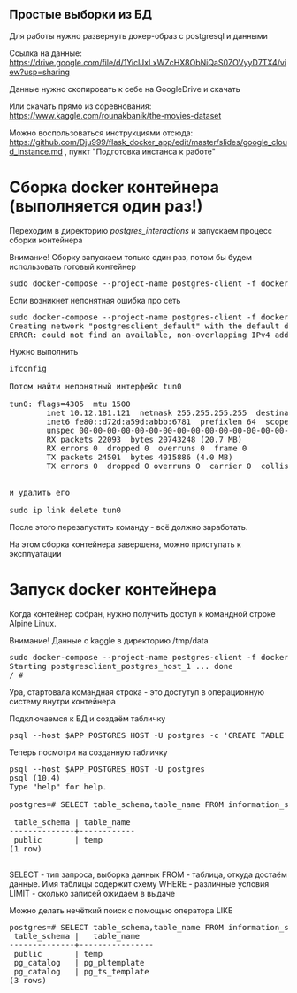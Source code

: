 ## Простые выборки  из БД

Для работы нужно развернуть докер-образ с postgresql и данными

Ссылка на данные: https://drive.google.com/file/d/1YiclJxLxWZcHX8ObNiQaS0ZOVyyD7TX4/view?usp=sharing

Данные нужно скопировать к себе на GoogleDrive и скачать

Или скачать прямо из соревнования: https://www.kaggle.com/rounakbanik/the-movies-dataset

Можно воспользоваться инструкциями отсюда: https://github.com/Dju999/flask_docker_app/edit/master/slides/google_cloud_instance.md , пункт "Подготовка инстанса к работе"

# Сборка docker контейнера (выполняется один раз!)

Переходим в директорию *postgres_interactions* и запускаем процесс сборки контейнера

Внимание! Сборку запускаем только один раз, потом бы будем использовать готовый контейнер

<pre>
sudo docker-compose --project-name postgres-client -f docker-compose.yml up --build -d
</pre>

Если возникнет непонятная ошибка про сеть
<pre>
sudo docker-compose --project-name postgres-client -f docker-compose.yml up --build -d
Creating network "postgresclient_default" with the default driver
ERROR: could not find an available, non-overlapping IPv4 address pool among the defaults to assign to the network
</pre>

Нужно выполнить
<pre>
ifconfig

Потом найти непонятный интерфейс tun0 

tun0: flags=4305<UP,POINTOPOINT,RUNNING,NOARP,MULTICAST>  mtu 1500
        inet 10.12.181.121  netmask 255.255.255.255  destination 10.12.181.122
        inet6 fe80::d72d:a59d:abbb:6781  prefixlen 64  scopeid 0x20<link>
        unspec 00-00-00-00-00-00-00-00-00-00-00-00-00-00-00-00  txqueuelen 100  (UNSPEC)
        RX packets 22093  bytes 20743248 (20.7 MB)
        RX errors 0  dropped 0  overruns 0  frame 0
        TX packets 24501  bytes 4015886 (4.0 MB)
        TX errors 0  dropped 0 overruns 0  carrier 0  collisions 


и удалить его

sudo ip link delete tun0
</pre>

После этого перезапустить команду - всё должно заработать.

На этом сборка контейнера завершена, можно приступать к эксплуатации

# Запуск docker контейнера 

Когда контейнер собран, нужно получить доступ к командной строке Alpine Linux.

Внимание! Данные с kaggle в директорию /tmp/data

<pre>
sudo docker-compose --project-name postgres-client -f docker-compose.yml run --rm postgres-client
Starting postgresclient_postgres_host_1 ... done
/ # 
</pre>

Ура, стартовала командная строка - это достутуп в операционную систему внутри контейнера

Подключаемся к БД и создаём табличку
<pre>
psql --host $APP_POSTGRES_HOST -U postgres -c 'CREATE TABLE IF NOT EXISTS temp (movieId bigint, imdbId varchar(20), tmdbId varchar(20));'
</pre>

Теперь посмотри на созданную табличку
<pre>
psql --host $APP_POSTGRES_HOST -U postgres
psql (10.4)
Type "help" for help.

postgres=# SELECT table_schema,table_name FROM information_schema.tables WHERE table_name='temp' LIMIT 10;

 table_schema | table_name 
--------------+------------
 public       | temp
(1 row)

</pre>

SELECT - тип запроса, выборка данных
FROM - таблица, откуда достаём данные. Имя таблицы содержит схему
WHERE - различные условия
LIMIT - сколько записей ожидаем в выдаче

Можно делать нечёткий поиск с помощью оператора LIKE

<pre>
postgres=# SELECT table_schema,table_name FROM information_schema.tables WHERE table_name like '%temp%' LIMIT 10;
 table_schema |   table_name   
--------------+----------------
 public       | temp
 pg_catalog   | pg_pltemplate
 pg_catalog   | pg_ts_template
(3 rows)

</pre>
